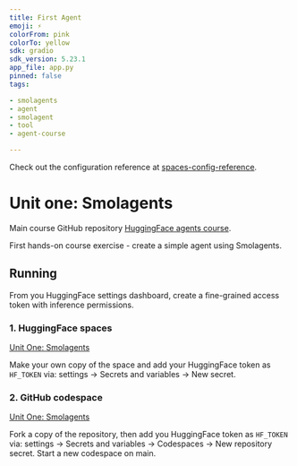 ```yaml
---
title: First Agent
emoji: ⚡
colorFrom: pink
colorTo: yellow
sdk: gradio
sdk_version: 5.23.1
app_file: app.py
pinned: false
tags:

- smolagents
- agent
- smolagent
- tool
- agent-course

---
```


Check out the configuration reference at [spaces-config-reference](https://huggingface.co/docs/hub/spaces-config-reference).

# Unit one: Smolagents

Main course GitHub repository [HuggingFace agents course](https://github.com/gperdrizet/hf-agents-course).

First hands-on course exercise - create a simple agent using Smolagents.

## Running

From you HuggingFace settings dashboard, create a fine-grained access token with inference permissions.

### 1. HuggingFace spaces

[Unit One: Smolagents](https://huggingface.co/spaces/gperdrizet/unit-one-smolagents)

Make your own copy of the space and add your HuggingFace token as `HF_TOKEN` via: settings → Secrets and variables → New secret.

### 2. GitHub codespace

[Unit One: Smolagents](https://github.com/gperdrizet/unit-one-smolagents/tree/main)

Fork a copy of the repository, then add you HuggingFace token as `HF_TOKEN` via: settings → Secrets and variables → Codespaces → New repository secret. Start a new codespace on main.
